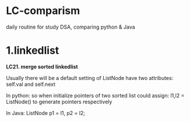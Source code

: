 # LC-comparism
daily routine for study DSA, comparing python &amp; Java
# 1.linkedlist
**LC21. merge sorted linkedlist**

Usually there will be a default setting of ListNode have two attributes: self.val and self.next

In python: so when initialize pointers of two sorted list could assign: l1,l2 = ListNode() to generate pointers respectively

In Java:  ListNode p1 = l1, p2 = l2;
